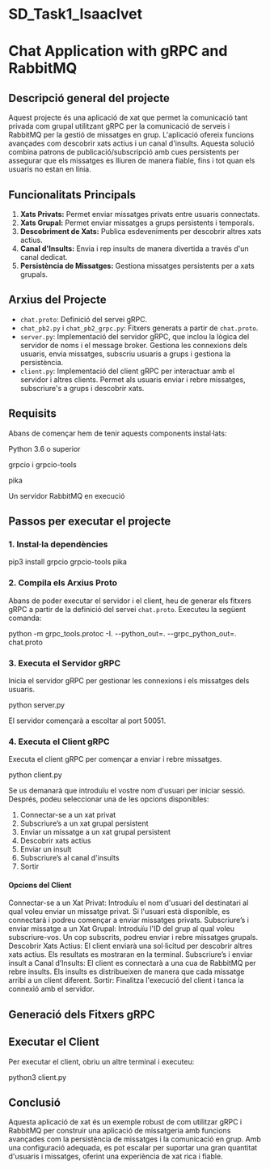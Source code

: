 # SD_Task1_IsaacIvet

# Chat Application with gRPC and RabbitMQ

## Descripció general del projecte

Aquest projecte és una aplicació de xat que permet la comunicació tant privada com grupal utilitzant gRPC per la comunicació de serveis i RabbitMQ per la gestió de missatges en grup. L'aplicació ofereix funcions avançades com descobrir xats actius i un canal d'insults. Aquesta solució combina patrons de publicació/subscripció amb cues persistents per assegurar que els missatges es lliuren de manera fiable, fins i tot quan els usuaris no estan en línia.

## Funcionalitats Principals

1. **Xats Privats:** Permet enviar missatges privats entre usuaris connectats.
2. **Xats Grupal:** Permet enviar missatges a grups persistents i temporals.
3. **Descobriment de Xats:** Publica esdeveniments per descobrir altres xats actius.
4. **Canal d'Insults:** Envia i rep insults de manera divertida a través d'un canal dedicat.
5. **Persistència de Missatges:** Gestiona missatges persistents per a xats grupals.

## Arxius del Projecte

- `chat.proto`: Definició del servei gRPC.
- `chat_pb2.py` i `chat_pb2_grpc.py`: Fitxers generats a partir de `chat.proto`.
- `server.py`: Implementació del servidor gRPC, que inclou la lògica del servidor de noms i el message broker. Gestiona les connexions dels usuaris, envia missatges, subscriu usuaris a grups i gestiona la persistència.
- `client.py`: Implementació del client gRPC per interactuar amb el servidor i altres clients.  Permet als usuaris enviar i rebre missatges, subscriure's a grups i descobrir xats.

## Requisits

Abans de començar hem de tenir aquests components instal·lats:

Python 3.6 o superior

grpcio i grpcio-tools

pika

Un servidor RabbitMQ en execució

## Passos per executar el projecte

### 1. Instal·la dependències

pip3 install grpcio grpcio-tools pika

### 2. Compila els Arxius Proto

Abans de poder executar el servidor i el client, heu de generar els fitxers gRPC a partir de la definició del servei `chat.proto`. Executeu la següent comanda:

python -m grpc_tools.protoc -I. --python_out=. --grpc_python_out=. chat.proto

### 3. Executa el Servidor gRPC

Inicia el servidor gRPC per gestionar les connexions i els missatges dels usuaris.

python server.py

El servidor començarà a escoltar al port 50051.

### 4. Executa el Client gRPC

Executa el client gRPC per començar a enviar i rebre missatges.

python client.py

Se us demanarà que introduïu el vostre nom d'usuari per iniciar sessió. Després, podeu seleccionar una de les opcions disponibles:

1. Connectar-se a un xat privat
2. Subscriure’s a un xat grupal persistent
3. Enviar un missatge a un xat grupal persistent
4. Descobrir xats actius
5. Enviar un insult
6. Subscriure’s al canal d'insults
7. Sortir

#### Opcions del Client

Connectar-se a un Xat Privat: Introduïu el nom d'usuari del destinatari al qual voleu enviar un missatge privat. Si l'usuari està disponible, es connectarà i podreu començar a enviar missatges privats.
Subscriure’s i enviar missatge a un Xat Grupal: Introduïu l'ID del grup al qual voleu subscriure-vos. Un cop subscrits, podreu enviar i rebre missatges grupals.
Descobrir Xats Actius: El client enviarà una sol·licitud per descobrir altres xats actius. Els resultats es mostraran en la terminal.
Subscriure’s i enviar insult a Canal d’Insults: El client es connectarà a una cua de RabbitMQ per rebre insults. Els insults es distribueixen de manera que cada missatge arribi a un client diferent.
Sortir: Finalitza l'execució del client i tanca la connexió amb el servidor.

## Generació dels Fitxers gRPC

## Executar el Client

Per executar el client, obriu un altre terminal i executeu:

python3 client.py

## Conclusió

Aquesta aplicació de xat és un exemple robust de com utilitzar gRPC i RabbitMQ per construir una aplicació de missatgeria amb funcions avançades com la persistència de missatges i la comunicació en grup. Amb una configuració adequada, es pot escalar per suportar una gran quantitat d'usuaris i missatges, oferint una experiència de xat rica i fiable.
